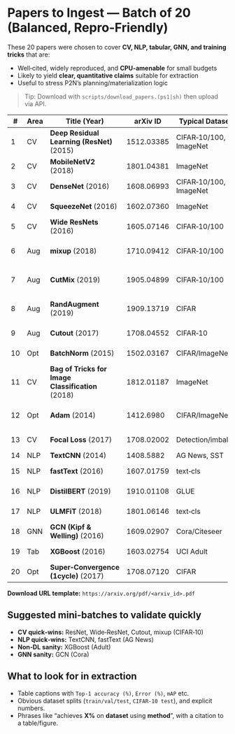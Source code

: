 # Papers to Ingest — Batch of 20 (Balanced, Repro‑Friendly)
These 20 papers were chosen to cover **CV, NLP, tabular, GNN, and training tricks** that are:
- Well‑cited, widely reproduced, and **CPU‑amenable** for small budgets
- Likely to yield **clear, quantitative claims** suitable for extraction
- Useful to stress P2N’s planning/materialization logic

> Tip: Download with `scripts/download_papers.(ps1|sh)` then upload via API.

| # | Area | Title (Year) | arXiv ID | Typical Dataset(s) | Why good for P2N |
|---|------|---------------|---------|--------------------|------------------|
| 1 | CV | **Deep Residual Learning (ResNet)** (2015) | 1512.03385 | CIFAR‑10/100, ImageNet | Clean baselines; many claims; standard metrics |
| 2 | CV | **MobileNetV2** (2018) | 1801.04381 | ImageNet | Efficient CNN, mobile constraints |
| 3 | CV | **DenseNet** (2016) | 1608.06993 | CIFAR‑10/100, ImageNet | Parameter‑efficiency; ablations |
| 4 | CV | **SqueezeNet** (2016) | 1602.07360 | ImageNet | Small models; fits CPU budget |
| 5 | CV | **Wide ResNets** (2016) | 1605.07146 | CIFAR‑10/100 | Strong CIFAR baselines |
| 6 | Aug | **mixup** (2018) | 1710.09412 | CIFAR‑10/100 | Simple augmentation; clear accuracy deltas |
| 7 | Aug | **CutMix** (2019) | 1905.04899 | CIFAR‑10/100 | Composable with others; measurable gains |
| 8 | Aug | **RandAugment** (2019) | 1909.13719 | CIFAR | Compact hyperparams; fast to test |
| 9 | Aug | **Cutout** (2017) | 1708.04552 | CIFAR‑10 | Dead‑simple; predictable gains |
|10 | Opt | **BatchNorm** (2015) | 1502.03167 | CIFAR/ImageNet | Canonical; easy claims to extract |
|11 | CV | **Bag of Tricks for Image Classification** (2018) | 1812.01187 | ImageNet | Many micro‑improvements; planning stress‑test |
|12 | Opt | **Adam** (2014) | 1412.6980 | CIFAR/ImageNet | Optimization baseline; clear settings |
|13 | CV | **Focal Loss** (2017) | 1708.02002 | Detection/imbalance | Alternative loss; measurable effects |
|14 | NLP | **TextCNN** (2014) | 1408.5882 | AG News, SST | Simple; CPU‑friendly |
|15 | NLP | **fastText** (2016) | 1607.01759 | text‑cls | Lightweight, deterministic |
|16 | NLP | **DistilBERT** (2019) | 1910.01108 | GLUE | Small transformer; subset runs |
|17 | NLP | **ULMFiT** (2018) | 1801.06146 | text‑cls | Pretrain‑finetune pattern |
|18 | GNN | **GCN (Kipf & Welling)** (2016) | 1609.02907 | Cora/Citeseer | Small graphs; quick runs |
|19 | Tab | **XGBoost** (2016) | 1603.02754 | UCI Adult | Non‑DL baseline; fast metrics |
|20 | Opt | **Super‑Convergence (1cycle)** (2017) | 1708.07120 | CIFAR | Scheduler effects; tight budgets |

**Download URL template:** `https://arxiv.org/pdf/<arxiv_id>.pdf`

## Suggested mini‑batches to validate quickly
- **CV quick‑wins:** ResNet, Wide‑ResNet, Cutout, mixup (CIFAR‑10)
- **NLP quick‑wins:** TextCNN, fastText (AG News)
- **Non‑DL sanity:** XGBoost (Adult)
- **GNN sanity:** GCN (Cora)

## What to look for in extraction
- Table captions with `Top‑1 accuracy (%)`, `Error (%)`, `mAP` etc.  
- Obvious dataset splits (`train/val/test`, `CIFAR‑10 test`), and explicit numbers.  
- Phrases like “achieves **X%** on **dataset** using **method**”, with a citation to a table/figure.
